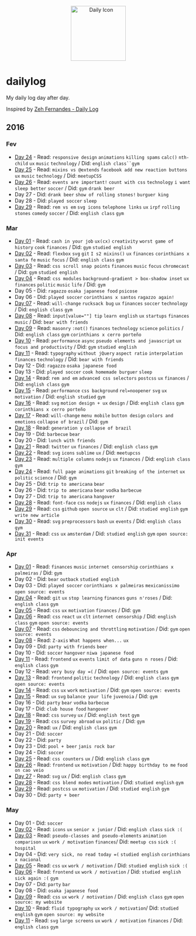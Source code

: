 <p align="center">
  <img src="http://simpleicon.com/wp-content/uploads/Calendar-Time.png" alt="Daily Icon" width="150" />
</p>



# dailylog

My daily log day after day.

Inspired by [Zeh Fernandes - Daily Log](https://github.com/zehfernandes/dailylog/)

## 2016 

### Fev

- [Day 24](https://github.com/lfeh/dailylog/blob/master/log/02-24-2016.md) - Read: `responsive design` `animations` `killing spams` `calc()` `nth-child` `ux` `music` `technology` / Did: `english class``gym`
- [Day 25](https://github.com/lfeh/dailylog/blob/master/log/02-25-2016.md) - Read: `mixins vs @extends` `facebook add new reaction buttons` `ux` `music` `technology` / Did: `meetupCSS`
- [Day 26](https://github.com/LFeh/dailylog/blob/master/log/02-26-2016.md) - Read: `events are important!` `count with css` `technology` `i want sleep better` `soccer` / Did: `gym` `drank beer`
- Day 27 - Did: `drank beer` `show of rolling stones!` `burguer king`
- Day 28 - Did: `played soccer` `sleep` 
- [Day 29](https://github.com/LFeh/dailylog/blob/master/log/02-29-2016.md) - Read: `rem vs em` `svg icons` `telephone links` `ux` `irpf` `rolling stones` `comedy` `soccer`  / Did: `english class` `gym`
 
### Mar

- [Day 01](https://github.com/LFeh/dailylog/blob/master/log/03-01-2016.md) - Read: `cash in your job` `ux(cx)` `creativity` `worst game of history` `cook` `finances` / Did: `gym` `studied english`
- [Day 02](https://github.com/LFeh/dailylog/blob/master/log/03-02-2016.md) - Read: `flexbox` `svg` `git` `I s2 mixins()` `ux` `finances` `corinthians x santa fe` `music` `focus` / Did: `english class` `gym`  
- [Day 03](https://github.com/LFeh/dailylog/blob/master/log/03-03-2016.md) - Read: `css scroll snap points` `finances` `music` `focus` `chromecast` / Did:  `gym` `studied english` 
- [Day 04](https://github.com/LFeh/dailylog/blob/master/log/03-04-2016.md) - Read: `css modules` `background-gradient > box-shadow inset` `ux` `finances` `politic` `music` `life` / Did: `gym` 
- Day 05 - Did: `ragazzo` `osaka japanese food` `psicose` 
- Day 06 - Did: `played soccer` `corinthians x santos` `ragazzo again!` 
- [Day 07](https://github.com/LFeh/dailylog/blob/master/log/03-07-2016.md) - Read: `will-change` `rucksack bug` `ux` `finances` `soccer` `technology` / Did: `english class` `gym`
- [Day 08](https://github.com/LFeh/dailylog/blob/master/log/03-08-2016.md) - Read: `input[value=""] tip` `learn english` `ux` `startups` `finances` `music` / Did: `bear with friends`
- [Day 09](https://github.com/LFeh/dailylog/blob/master/log/03-09-2016.md) - Read: `masonry` `:not()` `finances` `technology` `science` `politics` / Did: `english class` `gym` `corinthians x cerro porteño`
- [Day 10](https://github.com/LFeh/dailylog/blob/master/log/03-10-2016.md) - Read: `performance` `async` `pseudo elements and javascript` `ux` `focus and productivity` / Did: `gym` `studied english` 
- [Day 11](https://github.com/LFeh/dailylog/blob/master/log/03-11-2016.md) - Read: `typography` `without jQuery` `aspect ratio` `interpolation` `finances` `technology` / Did: `bear with friends`
- Day 12 - Did: `ragazzo` `osaka japanese food`  
- Day 13 - Did: `played soccer` `cook homemade burguer` `sleep`
- [Day 14](https://github.com/LFeh/dailylog/blob/master/log/03-14-2016.md) - Read: `rem and em` `advanced css selectors` `postcss` `ux` `finances` / Did: `english class` `gym` 
- [Day 15](https://github.com/LFeh/dailylog/blob/master/log/03-15-2016.md) - Read: `performance` `css background` `rel=noopener` `svg` `ux` `motivation` / Did: `english studied` `gym` 
- [Day 16](https://github.com/LFeh/dailylog/blob/master/log/03-16-2016.md) - Read: `svg` `motion design + ux` `design` / Did: `english class` `gym` `corinthians x cerro porteño`
- [Day 17](https://github.com/LFeh/dailylog/blob/master/log/03-17-2016.md) - Read: `will-change` `menu mobile` `button design` `colors and emotions` `collapse of brazil` / Did: `gym`  
- [Day 18](https://github.com/LFeh/dailylog/blob/master/log/03-18-2016.md) - Read: `generation y` `collapse of brazil`
- Day 19 - Did: `barbecue` `bear`  
- Day 20 - Did: `lunch with friends` 
- [Day 21](https://github.com/LFeh/dailylog/blob/master/log/03-21-2016.md) - Read: `twitter` `ux` `finances` / Did: `english class` `gym`
- [Day 22](https://github.com/LFeh/dailylog/blob/master/log/03-22-2016.md) - Read: `svg` `icons` `sublime` `ux` / Did:  `meetupcss` 
- [Day 23](https://github.com/LFeh/dailylog/blob/master/log/03-23-2016.md) - Read: `multiple columns` `nodejs` `ux` `finances` / Did: `english class` `gym`
- [Day 24](https://github.com/LFeh/dailylog/blob/master/log/03-24-2016.md) - Read: `full page animations` `git` `breaking of the internet` `ux` `politic` `science` / Did: `gym` 
- Day 25 - Did: `trip to americana` `bear` 
- Day 26 - Did: `trip to americana` `bear` `vodka` `barbecue`
- Day 27 - Did: `trip to americana` `hangover`
- [Day 28](https://github.com/LFeh/dailylog/blob/master/log/03-28-2016.md) - Read: `font-face` `css` `nodejs` `ux` `finances` / Did: `english class`  
- [Day 29](https://github.com/LFeh/dailylog/blob/master/log/03-29-2016.md) - Read: `css` `github` `open source` `ux` `clt` / Did: `studied english` `gym` `write new article`
- [Day 30](https://github.com/LFeh/dailylog/blob/master/log/03-30-2016.md) - Read: `svg` `preprocessors` `bash` `ux` `events` / Did: `english class` `gym`
- [Day 31](https://github.com/LFeh/dailylog/blob/master/log/03-31-2016.md) - Read: `css` `ux` `amsterdam` / Did: `studied english` `gym` `open source: init events`

### Apr

- [Day 01](https://github.com/LFeh/dailylog/blob/master/log/04-01-2016.md) - Read: `finances` `music` `internet censorship` `corinthians x palmeiras` / Did: `gym` 
- Day 02 - Did: `bear` `outback` `studied english`
- Day 03 - Did: `played soccer` `corinthians x palmeiras` `mexicanissimo` `open source: events`
- [Day 04](https://github.com/LFeh/dailylog/blob/master/log/04-04-2016.md) - Read:  `git` `ux` `stop learning` `finances` `guns n'roses` / Did: `english class` `gym` 
- [Day 05](https://github.com/LFeh/dailylog/blob/master/log/04-05-2016.md) - Read:  `css` `ux` `motivation` `finances` / Did: `gym` 
- [Day 06](https://github.com/LFeh/dailylog/blob/master/log/04-06-2016.md) - Read:  `css` `react` `ux` `clt` `internet censorship` / Did: `english class` `gym` `open source: events` 
- [Day 07](https://github.com/LFeh/dailylog/blob/master/log/04-07-2016.md) - Read:  `css` `debouncing and throttling` `motivation` / Did: `gym`  `open source: events` 
- [Day 08](https://github.com/LFeh/dailylog/blob/master/log/04-08-2016.md) - Read:  `Z-axis` `What happens when...` `ux`  
- Day 09 - Did: `party with friends` `beer`  
- Day 10 - Did: `soccer` `hangover` `niwa japanese food`
- [Day 11](https://github.com/LFeh/dailylog/blob/master/log/04-11-2016.md) - Read: `frontend` `ux` `events` `limit of data` `guns n roses` / Did: `english class` `gym` 
- Day 12 - Read: `very busy day =(` / Did: `open source: events` `gym` 
- [Day 13](https://github.com/LFeh/dailylog/blob/master/log/04-13-2016.md) - Read: `frontend` `politic` `technology` / Did: `english class` `gym` `open source: events`
- [Day 14](https://github.com/LFeh/dailylog/blob/master/log/04-14-2016.md) - Read: `css` `ux` `work` `motivation` / Did: `gym` `open source: events`
- [Day 15](https://github.com/LFeh/dailylog/blob/master/log/04-15-2016.md) - Read: `ux` `svg` `balance your life` `juvenoia` / Did: `gym` 
- Day 16 - Did: `party` `bear` `vodka` `barbecue`
- Day 17 - Did: `club house food` `hangover`
- [Day 18](https://github.com/LFeh/dailylog/blob/master/log/04-18-2016.md) - Read: `css` `survey` `ux` / Did: `english test` `gym`
- [Day 19](https://github.com/LFeh/dailylog/blob/master/log/04-19-2016.md) - Read: `css` `survey abroad` `ux` `politic` / Did: `gym`
- [Day 20](https://github.com/LFeh/dailylog/blob/master/log/04-20-2016.md) - Read: `ux` / Did: `english class` `gym`
- Day 21 - Did: `soccer`
- Day 22 - Did: `party`
- Day 23 - Did: `pool + beer` `janis rock bar`
- Day 24 - Did: `soccer` 
- [Day 25](https://github.com/LFeh/dailylog/blob/master/log/04-25-2016.md) - Read: `css counters` `ux` / Did: `english class` `gym`
- [Day 26](https://github.com/LFeh/dailylog/blob/master/log/04-26-2016.md) - Read: `frontend` `ux` `motivation` / Did: `happy birthday to me` `food on cao veio`
- [Day 27](https://github.com/LFeh/dailylog/blob/master/log/04-27-2016.md) - Read: `svg` `ux` / Did: `english class` `gym`
- [Day 28](https://github.com/LFeh/dailylog/blob/master/log/04-28-2016.md) - Read: `css blend modes` `motivation` / Did: `studied english` `gym`
- [Day 29](https://github.com/LFeh/dailylog/blob/master/log/04-29-2016.md) - Read: `postcss` `ux` `motivation` / Did: `studied english` `gym`
- Day 30 - Did: `party + beer`

### May

- Day 01 - Did: `soccer`
- [Day 02](https://github.com/LFeh/dailylog/blob/master/log/05-02-2016.md) - Read: `icons` `ux` `senior x junior`  / Did: `english class` `sick :(`
- [Day 03](https://github.com/LFeh/dailylog/blob/master/log/05-03-2016.md) - Read: `pseudo-classes and pseudo-elements` `animation comparison` `ux` `work / motivation` `finances`/ Did: `meetup css` `sick :(` `hospital`
- Day 04 - Did: `very sick, no read today =(` `studied english` `corinthians x nacional`
- [Day 05](https://github.com/LFeh/dailylog/blob/master/log/05-05-2016.md) - Read: `css` `ux` `work / motivation` / Did: `studied english` `sick :(` 
- [Day 06](https://github.com/LFeh/dailylog/blob/master/log/05-06-2016.md) - Read: `frontend` `ux` `work / motivation`  / Did: `studied english` `sick again :(` `gym`
- Day 07 - Did: `party` `bar`
- Day 08 - Did: `osaka japanese food`  
- [Day 09](https://github.com/LFeh/dailylog/blob/master/log/05-09-2016.md) - Read: `css` `ux` `work / motivation` / Did: `english class` `gym` `open source: my website`
- [Day 10](https://github.com/LFeh/dailylog/blob/master/log/05-10-2016.md) - Read: `fluid typography` `ux` `work / motivation`/ Did: `studied english` `gym` `open source: my website`
- [Day 11](https://github.com/LFeh/dailylog/blob/master/log/05-11-2016.md) - Read: `svg` `large screens` `ux` `work / motivation` `finances`  / Did: `english class` `gym` 

